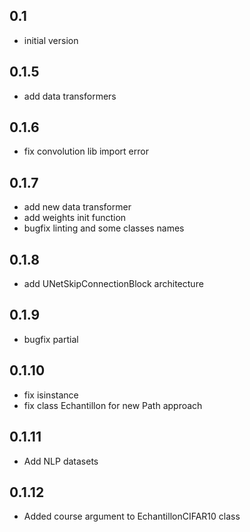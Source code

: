 ## 0.1

- initial version

## 0.1.5

- add data transformers

## 0.1.6

- fix convolution lib import error

## 0.1.7

- add new data transformer
- add weights init function
- bugfix linting and some classes names

## 0.1.8

- add UNetSkipConnectionBlock architecture

## 0.1.9

- bugfix partial

## 0.1.10

- fix isinstance
- fix class Echantillon for new Path approach

## 0.1.11

- Add NLP datasets

## 0.1.12

- Added course argument to EchantillonCIFAR10 class
